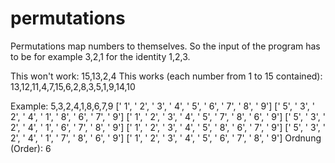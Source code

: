 # permutations
Permutations map numbers to themselves. 
So the input of the program has to be for example 3,2,1 for the identity 1,2,3.

This won't work: 
15,13,2,4
This works (each number from 1 to 15 contained):
13,12,11,4,7,15,6,2,8,3,5,1,9,14,10

Example:
5,3,2,4,1,8,6,7,9
[' 1', ' 2', ' 3', ' 4', ' 5', ' 6', ' 7', ' 8', ' 9']
[' 5', ' 3', ' 2', ' 4', ' 1', ' 8', ' 6', ' 7', ' 9']
[' 1', ' 2', ' 3', ' 4', ' 5', ' 7', ' 8', ' 6', ' 9']
[' 5', ' 3', ' 2', ' 4', ' 1', ' 6', ' 7', ' 8', ' 9']
[' 1', ' 2', ' 3', ' 4', ' 5', ' 8', ' 6', ' 7', ' 9']
[' 5', ' 3', ' 2', ' 4', ' 1', ' 7', ' 8', ' 6', ' 9']
[' 1', ' 2', ' 3', ' 4', ' 5', ' 6', ' 7', ' 8', ' 9']
Ordnung (Order): 6
